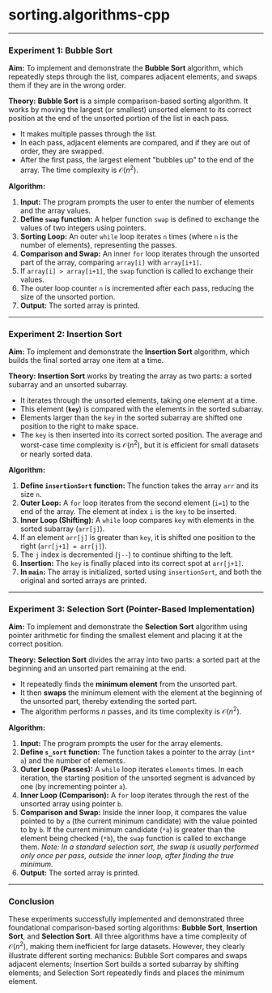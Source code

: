 # sorting.algorithms-cpp


***

### **Experiment 1: Bubble Sort**

**Aim:** To implement and demonstrate the **Bubble Sort** algorithm, which repeatedly steps through the list, compares adjacent elements, and swaps them if they are in the wrong order.

**Theory:** **Bubble Sort** is a simple comparison-based sorting algorithm. It works by moving the largest (or smallest) unsorted element to its correct position at the end of the unsorted portion of the list in each pass.
* It makes multiple passes through the list.
* In each pass, adjacent elements are compared, and if they are out of order, they are swapped.
* After the first pass, the largest element "bubbles up" to the end of the array. The time complexity is $\mathcal{O}(n^2)$.

**Algorithm:**
1.  **Input:** The program prompts the user to enter the number of elements and the array values.
2.  **Define `swap` function:** A helper function `swap` is defined to exchange the values of two integers using pointers.
3.  **Sorting Loop:** An outer `while` loop iterates `n` times (where `n` is the number of elements), representing the passes.
4.  **Comparison and Swap:** An inner `for` loop iterates through the unsorted part of the array, comparing `array[i]` with `array[i+1]`.
5.  If `array[i] > array[i+1]`, the `swap` function is called to exchange their values.
6.  The outer loop counter `n` is incremented after each pass, reducing the size of the unsorted portion.
7.  **Output:** The sorted array is printed.

***

### **Experiment 2: Insertion Sort**

**Aim:** To implement and demonstrate the **Insertion Sort** algorithm, which builds the final sorted array one item at a time.

**Theory:** **Insertion Sort** works by treating the array as two parts: a sorted subarray and an unsorted subarray.
* It iterates through the unsorted elements, taking one element at a time.
* This element (**`key`**) is compared with the elements in the sorted subarray.
* Elements larger than the `key` in the sorted subarray are shifted one position to the right to make space.
* The `key` is then inserted into its correct sorted position. The average and worst-case time complexity is $\mathcal{O}(n^2)$, but it is efficient for small datasets or nearly sorted data.

**Algorithm:**
1.  **Define `insertionSort` function:** The function takes the array `arr` and its size `n`.
2.  **Outer Loop:** A `for` loop iterates from the second element (`i=1`) to the end of the array. The element at index `i` is the `key` to be inserted.
3.  **Inner Loop (Shifting):** A `while` loop compares `key` with elements in the sorted subarray (`arr[j]`).
4.  If an element `arr[j]` is greater than `key`, it is shifted one position to the right (`arr[j+1] = arr[j]`).
5.  The `j` index is decremented (`j--`) to continue shifting to the left.
6.  **Insertion:** The `key` is finally placed into its correct spot at `arr[j+1]`.
7.  **In `main`:** The array is initialized, sorted using `insertionSort`, and both the original and sorted arrays are printed.

***

### **Experiment 3: Selection Sort (Pointer-Based Implementation)**

**Aim:** To implement and demonstrate the **Selection Sort** algorithm using pointer arithmetic for finding the smallest element and placing it at the correct position.

**Theory:** **Selection Sort** divides the array into two parts: a sorted part at the beginning and an unsorted part remaining at the end.
* It repeatedly finds the **minimum element** from the unsorted part.
* It then **swaps** the minimum element with the element at the beginning of the unsorted part, thereby extending the sorted part.
* The algorithm performs $n$ passes, and its time complexity is $\mathcal{O}(n^2)$.

**Algorithm:**
1.  **Input:** The program prompts the user for the array elements.
2.  **Define `s_sort` function:** The function takes a pointer to the array (`int* a`) and the number of elements.
3.  **Outer Loop (Passes):** A `while` loop iterates `elements` times. In each iteration, the starting position of the unsorted segment is advanced by one (by incrementing pointer `a`).
4.  **Inner Loop (Comparison):** A `for` loop iterates through the rest of the unsorted array using pointer `b`.
5.  **Comparison and Swap:** Inside the inner loop, it compares the value pointed to by `a` (the current minimum candidate) with the value pointed to by `b`. If the current minimum candidate (`*a`) is greater than the element being checked (`*b`), the `swap` function is called to exchange them. *Note: In a standard selection sort, the swap is usually performed only once per pass, outside the inner loop, after finding the true minimum.*
6.  **Output:** The sorted array is printed.

***

### **Conclusion**

These experiments successfully implemented and demonstrated three foundational comparison-based sorting algorithms: **Bubble Sort**, **Insertion Sort**, and **Selection Sort**. All three algorithms have a time complexity of $\mathcal{O}(n^2)$, making them inefficient for large datasets. However, they clearly illustrate different sorting mechanics: Bubble Sort compares and swaps adjacent elements; Insertion Sort builds a sorted subarray by shifting elements; and Selection Sort repeatedly finds and places the minimum element.
